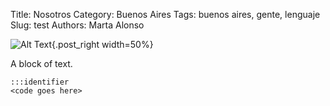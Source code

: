 Title: Nosotros
Category: Buenos Aires
Tags: buenos aires, gente, lenguaje
Slug: test
Authors: Marta Alonso

![Alt Text](/images/IMG_20150217_155748_R.jpg){.post_right width=50%}


A block of text.

    :::identifier
    <code goes here>